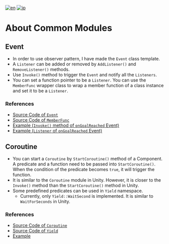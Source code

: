 [![en](https://img.shields.io/badge/lang-en-red.svg)](./Common.md)
[![jp](https://img.shields.io/badge/lang-jp-green.svg)](./Common.jp.md)

# About Common Modules

## Event

* In order to use observer pattern, I have made the `Event` class template.
* A `Listener` can be added or removed by `AddListener()` and `RemoveListener()` methods.
* Use `Invoke()` method to trigger the `Event` and notify all the `Listeners`.
* You can set a function pointer to be a `Listener`. You can use the `MemberFunc` wrapper class to wrap a member function of a class instance and set it to be a `Listener`.

### References

* [Source Code of `Event`](../../src/GE/Core/Event.h)
* [Source Code of `MemberFunc`](../../src/GE/Core/MemberFunc.h)
* [Example (`Invoke()` method of `onGoalReached` Event)](../../src/Map/MapObject/GoalObject.cpp)
* [Example (`Listener` of `onGoalReached` Event)](../../src/GameScene/GameSceneDirector.cpp)

## Coroutine

* You can start a `Coroutine` by `StartCoroutine()` method of a Component. A predicate and a function need to be passed into `StartCoroutine()`. When the condition of the predicate becomes `true`, it will trigger the function.
* It is similar to the `Coroutine` module in Unity. However, it is closer to the `Invoke()` method than the `StartCoroutine()` method in Unity.
* Some predefined predicates can be used in `Yield` namespace.
	* Currently, only `Yield::WaitSecond` is implemented. It is similar to `WaitForSeconds` in Unity.

### References

* [Source Code of `Coroutine`](../../src/GE/Core/Coroutine.h)
* [Source Code of `Yield`](../../src/GE/Yield)
* [Example](../../src/TransformUtils/PositionMovement.cpp)